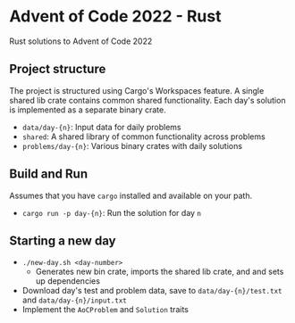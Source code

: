 # Advent of Code 2022 - Rust

Rust solutions to Advent of Code 2022

## Project structure

The project is structured using Cargo's Workspaces feature. A single shared lib crate contains common shared functionality. Each day's solution is implemented as a separate binary crate.

- `data/day-{n}`: Input data for daily problems
- `shared`: A shared library of common functionality across problems
- `problems/day-{n}`: Various binary crates with daily solutions

## Build and Run

Assumes that you have `cargo` installed and available on your path.

- `cargo run -p day-{n}`: Run the solution for day `n`

## Starting a new day
- `./new-day.sh <day-number>`
  + Generates new bin crate, imports the shared lib crate, and and sets up dependencies
- Download day's test and problem data, save to `data/day-{n}/test.txt` and `data/day-{n}/input.txt`
- Implement the `AoCProblem` and `Solution` traits

